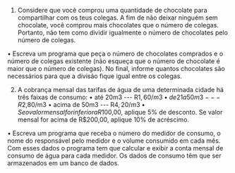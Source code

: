1. Considere que você comprou uma quantidade de chocolate para compartilhar
com os teus colegas. A fim de não deixar ninguém sem chocolate, você comprou
mais chocolates que o número de colegas. Portanto, não tem como dividir
igualmente o número de chocolates pelo número de colegas.

• Escreva um programa que peça o número de chocolates comprados e o número de colegas
existente (não esqueça que o número de chocolate é maior que o número de colegas). No final,
informe quantos chocolates são necessários para que a divisão fique igual entre os colegas.

2. A cobrança mensal das tarifas de água de uma determinada cidade há três faixas
de consumo:
• até 20m3 --- R$1,60/m3
• de 21 a 50m3 --- R$2,80/m3
• acima de 50m3 --- R$4,20/m3
• Se o valor mensal for inferior a R$100,00, aplique 5% de desconto. Se valor mensal for acima de R$200,00,
aplique 10% de acréscimo.

• Escreva um programa que receba o número do medidor de consumo, o nome do responsável
pelo medidor e o volume consumido em cada mês. Com esses dados o programa tem que
calcular e exibir a conta mensal de consumo de água para cada medidor. Os dados de consumo
têm que ser armazenados em um banco de dados.